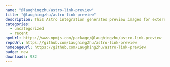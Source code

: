 ```yaml
---
name: "@laughingzhu/astro-link-preview"
title: "@laughingzhu/astro-link-preview"
description: This Astro integration generates preview images for external links.
categories:
  - uncategorized
  - recent
npmUrl: https://www.npmjs.com/package/@laughingzhu/astro-link-preview
repoUrl: https://github.com/LaughingZhu/astro-link-preview
homepageUrl: https://github.com/LaughingZhu/astro-link-preview
badge: new
downloads: 982
---
```

